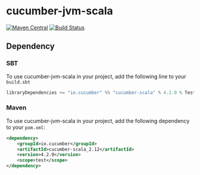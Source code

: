 # cucumber-jvm-scala
[![Maven Central](https://maven-badges.herokuapp.com/maven-central/io.cucumber/cucumber-scala_2.12/badge.svg)](https://maven-badges.herokuapp.com/maven-central/io.cucumber/cucumber-scala_2.12) [![Build Status](https://travis-ci.org/cucumber/cucumber-jvm-scala.svg?branch=master)](https://travis-ci.org/cucumber/cucumber-jvm-scala)

## Dependency

### SBT
To use cucumber-jvm-scala in your project, add the following line to your `build.sbt`

```scala
libraryDependencies += "io.cucumber" %% "cucumber-scala" % 4.2.0 % Test
```

### Maven
To use cucumber-jvm-scala in your project, add the following dependency to your `pom.xml`:


```xml
<dependency>
    <groupId>io.cucumber</groupId>
    <artifactId>cucumber-scala_2.12</artifactId>
    <version>4.2.0</version>
    <scope>test</scope>
</dependency>
```
